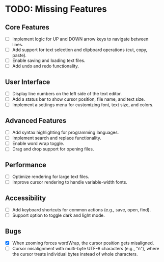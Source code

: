# TODO: Missing Features

## Core Features

- [ ] Implement logic for UP and DOWN arrow keys to navigate between lines.
- [ ] Add support for text selection and clipboard operations (cut, copy, paste).
- [ ] Enable saving and loading text files.
- [ ] Add undo and redo functionality.

## User Interface

- [ ] Display line numbers on the left side of the text editor.
- [ ] Add a status bar to show cursor position, file name, and text size.
- [ ] Implement a settings menu for customizing font, text size, and colors.

## Advanced Features

- [ ] Add syntax highlighting for programming languages.
- [ ] Implement search and replace functionality.
- [ ] Enable word wrap toggle.
- [ ] Drag and drop support for opening files.

## Performance

- [ ] Optimize rendering for large text files.
- [ ] Improve cursor rendering to handle variable-width fonts.

## Accessibility

- [ ] Add keyboard shortcuts for common actions (e.g., save, open, find).
- [ ] Support option to toggle dark and light mode.

## Bugs

- [x] When zooming forces wordWrap, the cursor position gets misaligned.
- [ ] Cursor misalignment with multi-byte UTF-8 characters (e.g., "ñ"), where the cursor treats individual bytes instead of whole characters.
